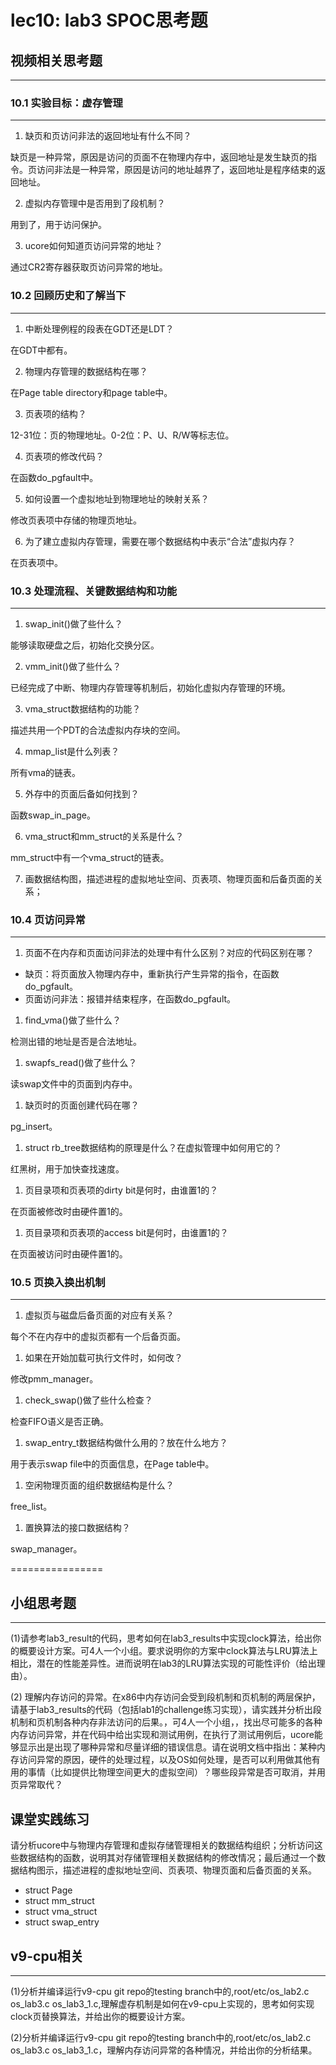 # lec10: lab3 SPOC思考题

## 视频相关思考题
---
### 10.1 实验目标：虚存管理
---

1. 缺页和页访问非法的返回地址有什么不同？

缺页是一种异常，原因是访问的页面不在物理内存中，返回地址是发生缺页的指令。页访问非法是一种异常，原因是访问的地址越界了，返回地址是程序结束的返回地址。

2. 虚拟内存管理中是否用到了段机制？

用到了，用于访问保护。

3. ucore如何知道页访问异常的地址？

通过CR2寄存器获取页访问异常的地址。

### 10.2 回顾历史和了解当下
---

1. 中断处理例程的段表在GDT还是LDT？

在GDT中都有。

2. 物理内存管理的数据结构在哪？

在Page table directory和page table中。

3. 页表项的结构？

12-31位：页的物理地址。0-2位：P、U、R/W等标志位。

4. 页表项的修改代码？

在函数do_pgfault中。
 
5. 如何设置一个虚拟地址到物理地址的映射关系？

修改页表项中存储的物理页地址。
 
6. 为了建立虚拟内存管理，需要在哪个数据结构中表示“合法”虚拟内存？

在页表项中。
 
### 10.3 处理流程、关键数据结构和功能
---

1. swap_init()做了些什么？

能够读取硬盘之后，初始化交换分区。

2. vmm_init()做了些什么？

已经完成了中断、物理内存管理等机制后，初始化虚拟内存管理的环境。

3. vma_struct数据结构的功能？

描述共用一个PDT的合法虚拟内存块的空间。

4. mmap_list是什么列表？

所有vma的链表。

5. 外存中的页面后备如何找到？

函数swap_in_page。

6. vma_struct和mm_struct的关系是什么？

mm_struct中有一个vma_struct的链表。

7. 画数据结构图，描述进程的虚拟地址空间、页表项、物理页面和后备页面的关系；

### 10.4 页访问异常
---

1. 页面不在内存和页面访问非法的处理中有什么区别？对应的代码区别在哪？

- 缺页：将页面放入物理内存中，重新执行产生异常的指令，在函数do_pgfault。
- 页面访问非法：报错并结束程序，在函数do_pgfault。

1. find_vma()做了些什么？

检测出错的地址是否是合法地址。
 
1. swapfs_read()做了些什么？

读swap文件中的页面到内存中。
 
1. 缺页时的页面创建代码在哪？

pg_insert。
 
1. struct rb_tree数据结构的原理是什么？在虚拟管理中如何用它的？

红黑树，用于加快查找速度。
 
1. 页目录项和页表项的dirty bit是何时，由谁置1的？

在页面被修改时由硬件置1的。
 
1. 页目录项和页表项的access bit是何时，由谁置1的？

在页面被访问时由硬件置1的。

### 10.5 页换入换出机制
---

1. 虚拟页与磁盘后备页面的对应有关系？

每个不在内存中的虚拟页都有一个后备页面。
 
1. 如果在开始加载可执行文件时，如何改？

修改pmm_manager。

1. check_swap()做了些什么检查？

检查FIFO语义是否正确。
 
1. swap_entry_t数据结构做什么用的？放在什么地方？

用于表示swap file中的页面信息，在Page table中。
 
1. 空闲物理页面的组织数据结构是什么？

free_list。
 
1. 置换算法的接口数据结构？

swap_manager。

================


## 小组思考题
---
(1)请参考lab3_result的代码，思考如何在lab3_results中实现clock算法，给出你的概要设计方案。可4人一个小组。要求说明你的方案中clock算法与LRU算法上相比，潜在的性能差异性。进而说明在lab3的LRU算法实现的可能性评价（给出理由）。

(2) 理解内存访问的异常。在x86中内存访问会受到段机制和页机制的两层保护，请基于lab3_results的代码（包括lab1的challenge练习实现），请实践并分析出段机制和页机制各种内存非法访问的后果。，可4人一个小组，，找出尽可能多的各种内存访问异常，并在代码中给出实现和测试用例，在执行了测试用例后，ucore能够显示出是出现了哪种异常和尽量详细的错误信息。请在说明文档中指出：某种内存访问异常的原因，硬件的处理过程，以及OS如何处理，是否可以利用做其他有用的事情（比如提供比物理空间更大的虚拟空间）？哪些段异常是否可取消，并用页异常取代？

## 课堂实践练习

请分析ucore中与物理内存管理和虚拟存储管理相关的数据结构组织；分析访问这些数据结构的函数，说明其对存储管理相关数据结构的修改情况；最后通过一个数据结构图示，描述进程的虚拟地址空间、页表项、物理页面和后备页面的关系。

 * struct Page
 * struct mm_struct
 * struct vma_struct
 * struct swap_entry

## v9-cpu相关
---
(1)分析并编译运行v9-cpu git repo的testing branch中的,root/etc/os_lab2.c os_lab3.c os_lab3_1.c,理解虚存机制是如何在v9-cpu上实现的，思考如何实现clock页替换算法，并给出你的概要设计方案。

(2)分析并编译运行v9-cpu git repo的testing branch中的,root/etc/os_lab2.c os_lab3.c os_lab3_1.c，理解内存访问异常的各种情况，并给出你的分析结果。
